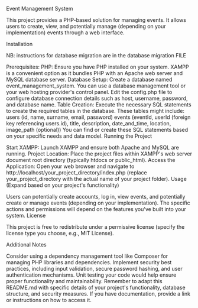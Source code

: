 Event Management System

This project provides a PHP-based solution for managing events. It allows users to create, view, and potentially manage (depending on your implementation) events through a web interface.

Installation

NB: instructions for database migration are in the database migration FILE

Prerequisites:
PHP: Ensure you have PHP installed on your system. XAMPP is a convenient option as it bundles PHP with an Apache web server and MySQL database server.
Database Setup:
Create a database named event_management_system. You can use a database management tool or your web hosting provider's control panel.
Edit the config.php file to configure database connection details such as host, username, password, and database name.
Table Creation:
Execute the necessary SQL statements to create the required tables in the database. These tables might include:
users (id, name, surname, email, password)
events (eventId, userId (foreign key referencing users.id), title, description, date_and_time, location, image_path (optional))
You can find or create these SQL statements based on your specific needs and data model.
Running the Project

Start XAMPP: Launch XAMPP and ensure both Apache and MySQL are running.
Project Location: Place the project files within XAMPP's web server document root directory (typically htdocs or public_html).
Access the Application: Open your web browser and navigate to http://localhost/your_project_directory/index.php (replace your_project_directory with the actual name of your project folder).
Usage (Expand based on your project's functionality)

Users can potentially create accounts, log in, view events, and potentially create or manage events (depending on your implementation).
The specific actions and permissions will depend on the features you've built into your system.
License

This project is free to redistribute under a permissive license (specify the license type you choose, e.g., MIT License).

Additional Notes

Consider using a dependency management tool like Composer for managing PHP libraries and dependencies.
Implement security best practices, including input validation, secure password hashing, and user authentication mechanisms.
Unit testing your code would help ensure proper functionality and maintainability.
Remember to adapt this README.md with specific details of your project's functionality, database structure, and security measures. If you have documentation, provide a link or instructions on how to access it.
